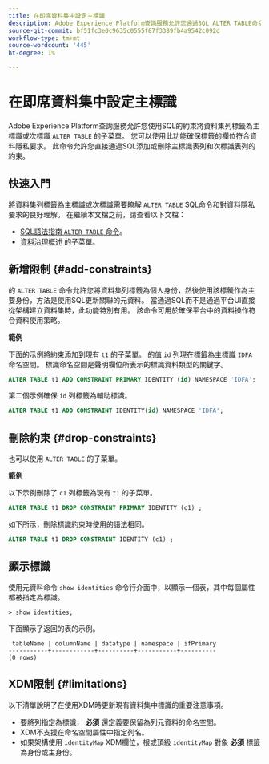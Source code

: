 ```yaml
---
title: 在即席資料集中設定主標識
description: Adobe Experience Platform查詢服務允許您通過SQL ALTER TABLE命令直接為ad hoc模式資料集欄位設定標識或主標識。 該文檔說明如何使用ALTER TABLE命令設定主標識或次標識。
source-git-commit: bf51fc3e0c9635c0555f87f3389fb4a9542c092d
workflow-type: tm+mt
source-wordcount: '445'
ht-degree: 1%

---
```


# 在即席資料集中設定主標識

Adobe Experience Platform查詢服務允許您使用SQL的約束將資料集列標籤為主標識或次標識 `ALTER TABLE` 的子菜單。 您可以使用此功能確保標籤的欄位符合資料隱私要求。 此命令允許您直接通過SQL添加或刪除主標識表列和次標識表列的約束。

## 快速入門

將資料集列標籤為主標識或次標識需要瞭解 `ALTER TABLE` SQL命令和對資料隱私要求的良好理解。 在繼續本文檔之前，請查看以下文檔：

* [SQL語法指南 `ALTER TABLE` 命令](../sql/syntax.md)。
* [資料治理概述](../../data-governance/home.md) 的子菜單。

## 新增限制 {#add-constraints}

的 `ALTER TABLE` 命令允許您將資料集列標籤為個人身份，然後使用該標籤作為主要身份，方法是使用SQL更新關聯的元資料。 當通過SQL而不是通過平台UI直接從架構建立資料集時，此功能特別有用。 該命令可用於確保平台中的資料操作符合資料使用策略。

**範例**

下面的示例將約束添加到現有 `t1` 的子菜單。 的值 `id` 列現在標籤為主標識 `IDFA` 命名空間。 標識命名空間是聲明欄位所表示的標識資料類型的關鍵字。

```sql
ALTER TABLE t1 ADD CONSTRAINT PRIMARY IDENTITY (id) NAMESPACE 'IDFA';
```

第二個示例確保 `id` 列標籤為輔助標識。

```sql
ALTER TABLE t1 ADD CONSTRAINT IDENTITY(id) NAMESPACE 'IDFA';
```

## 刪除約束 {#drop-constraints}

也可以使用 `ALTER TABLE` 的子菜單。

**範例**

以下示例刪除了 `c1` 列標籤為現有 `t1` 的子菜單。

```sql
ALTER TABLE t1 DROP CONSTRAINT PRIMARY IDENTITY (c1) ;
```

如下所示，刪除標識約束時使用的語法相同。

```sql
ALTER TABLE t1 DROP CONSTRAINT IDENTITY (c1) ;
```

## 顯示標識

使用元資料命令 `show identities` 命令行介面中，以顯示一個表，其中每個屬性都被指定為標識。

```shell
> show identities;
```

下面顯示了返回的表的示例。

```console
 tableName | columnName | datatype | namespace | ifPrimary
-----------+------------+----------+-----------+----------
(0 rows)
```

## XDM限制 {#limitations}

以下清單說明了在使用XDM時更新現有資料集中標識的重要注意事項。

* 要將列指定為標識， **必須** 還定義要保留為列元資料的命名空間。
* XDM不支援在命名空間屬性中指定列名。
* 如果架構使用 `identityMap` XDM欄位，根或頂級 `identityMap` 對象 **必須** 標籤為身份或主身份。
